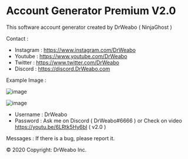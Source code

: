 # Account Generator Premium V2.0
This software account generator created by DrWeabo ( NinjaGhost ) 

Contact :

- Instagram : https://www.instagram.com/DrWeabo
- Youtube : https://www.youtube.com/DrWeabo
- Twitter : https://www.twitter.com/DrWeabo
- Discord : https://discord.DrWeabo.com

Example Image : 

![image](https://i.imgur.com/ki1SaHf.png)

![image](https://cdn.discordapp.com/attachments/530205261126828033/657106380087361537/SPOILER_unknown.png)

- Username : DrWeabo
- Password : Ask me on Discord ( DrWeabo#6666 ) or Check on video https://youtu.be/6LRtk5Hy6bI ( v2.0 )

Messages :
If there is a bug, please report it.

© 2020 Copyright: DrWeabo Inc.
